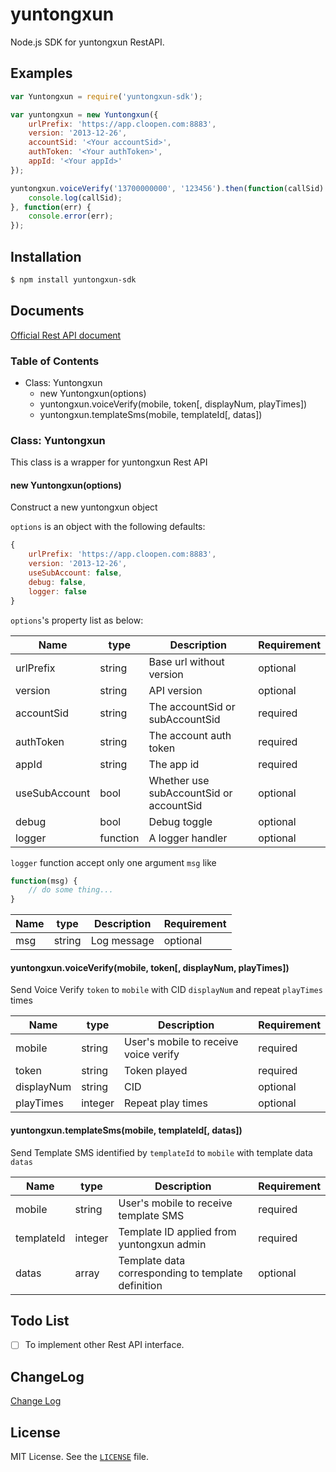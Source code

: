 # yuntongxun
Node.js SDK for yuntongxun RestAPI.

Examples
--------

``` js
var Yuntongxun = require('yuntongxun-sdk');

var yuntongxun = new Yuntongxun({
    urlPrefix: 'https://app.cloopen.com:8883',
    version: '2013-12-26',
    accountSid: '<Your accountSid>',
    authToken: '<Your authToken>',
    appId: '<Your appId>'
});

yuntongxun.voiceVerify('13700000000', '123456').then(function(callSid) {
    console.log(callSid);
}, function(err) {
    console.error(err);
});
```

Installation
------------

``` bash
$ npm install yuntongxun-sdk
```


Documents
---------
[Official Rest API document](http://docs.yuntongxun.com/index.php/Rest%E4%BB%8B%E7%BB%8D)

### Table of Contents
- Class: Yuntongxun
    - new Yuntongxun(options)
    - yuntongxun.voiceVerify(mobile, token[, displayNum, playTimes])
    - yuntongxun.templateSms(mobile, templateId[, datas])

### Class: Yuntongxun
This class is a wrapper for yuntongxun Rest API

#### new Yuntongxun(options)
Construct a new yuntongxun object

`options` is an object with the following defaults:

``` js
{
    urlPrefix: 'https://app.cloopen.com:8883',
    version: '2013-12-26',
    useSubAccount: false,
    debug: false,
    logger: false
}
```

`options`'s property list as below:

| Name          | type     | Description                             | Requirement |
| ------------- | -------- | --------------------------------------- | ----------- |
| urlPrefix     | string   | Base url without version                | optional    |
| version       | string   | API version                             | optional    |
| accountSid    | string   | The accountSid or subAccountSid         | required    |
| authToken     | string   | The account auth token                  | required    |
| appId         | string   | The app id                              | required    |
| useSubAccount | bool     | Whether use subAccountSid or accountSid | optional    |
| debug         | bool     | Debug toggle                            | optional    |
| logger        | function | A logger handler                        | optional    |

`logger` function accept only one argument `msg` like

``` js
function(msg) {
    // do some thing...
}
```

| Name | type   | Description | Requirement |
| ---- | ------ | ----------- | ----------- |
| msg  | string | Log message | optional    |

#### yuntongxun.voiceVerify(mobile, token[, displayNum, playTimes])
Send Voice Verify `token` to `mobile` with CID `displayNum` and repeat `playTimes` times

| Name       | type     | Description                           | Requirement |
| ---------- | -------- | ------------------------------------- | ----------- |
| mobile     | string   | User's mobile to receive voice verify | required    |
| token      | string   | Token played                          | required    |
| displayNum | string   | CID                                   | optional    |
| playTimes  | integer  | Repeat play times                     | optional    |

#### yuntongxun.templateSms(mobile, templateId[, datas])
Send Template SMS identified by `templateId` to `mobile` with template data `datas`

| Name       | type     | Description                                        | Requirement |
| ---------- | -------- | -------------------------------------------------- | ----------- |
| mobile     | string   | User's mobile to receive template SMS              | required    |
| templateId | integer  | Template ID applied from yuntongxun admin          | required    |
| datas      | array    | Template data corresponding to template definition | optional    |


Todo List
---------
 - [ ] To implement other Rest API interface.


ChangeLog
---------
[Change Log](CHANGELOG.md)

License
-------

MIT License. See the [`LICENSE`](LICENSE) file.


